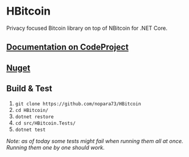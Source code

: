 # HBitcoin
Privacy focused Bitcoin library on top of NBitcoin for .NET Core.

## [Documentation on CodeProject](https://www.codeproject.com/Articles/1096320/HBitcoin-High-level-Csharp-Bitcoin-Wallet-Library)

## [Nuget](https://www.nuget.org/packages/HBitcoin)

## Build & Test

1. `git clone https://github.com/nopara73/HBitcoin`
2. `cd HBitcoin/`
3. `dotnet restore`
4. `cd src/HBitcoin.Tests/`
5. `dotnet test`

*Note: as of today some tests might fail when running them all at once. Running them one by one should work.*

